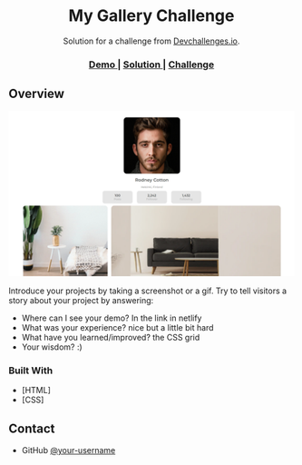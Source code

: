 <!-- Please update value in the {}  -->

<h1 align="center">My Gallery Challenge</h1>

<div align="center">
   Solution for a challenge from  <a href="http://devchallenges.io" target="_blank">Devchallenges.io</a>.
</div>

<div align="center">
  <h3>
    <a href="https://my-gallery-challenge2.netlify.app/">
      Demo
    </a>
    <span> | </span>
    <a href="https://{your-url-to-the-solution}">
      Solution
    </a>
    <span> | </span>
    <a href="https://devchallenges.io/challenges/gcbWLxG6wdennelX7b8I">
      Challenge
    </a>
  </h3>
</div>

<!-- OVERVIEW -->

## Overview

![screenshot](https://github.com/zambiel/MyGalleryChallenge/blob/main/gallery.png)

Introduce your projects by taking a screenshot or a gif. Try to tell visitors a story about your project by answering:

- Where can I see your demo?
In the link in netlify
- What was your experience?
nice but a little bit hard
- What have you learned/improved?
the CSS grid
- Your wisdom? :)

### Built With

<!-- This section should list any major frameworks that you built your project using. Here are a few examples.-->

- [HTML]
- [CSS]


## Contact

- GitHub [@your-username](https://{github.com/zambiel})


